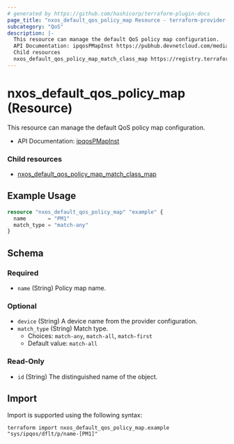 ```yaml
---
# generated by https://github.com/hashicorp/terraform-plugin-docs
page_title: "nxos_default_qos_policy_map Resource - terraform-provider-nxos"
subcategory: "QoS"
description: |-
  This resource can manage the default QoS policy map configuration.
  API Documentation: ipqosPMapInst https://pubhub.devnetcloud.com/media/dme-docs-10-2-2/docs/Qos/ipqos:PMapInst/
  Child resources
  nxos_default_qos_policy_map_match_class_map https://registry.terraform.io/providers/CiscoDevNet/nxos/latest/docs/resources/default_qos_policy_map_match_class_map
---
```


# nxos_default_qos_policy_map (Resource)

This resource can manage the default QoS policy map configuration.

- API Documentation: [ipqosPMapInst](https://pubhub.devnetcloud.com/media/dme-docs-10-2-2/docs/Qos/ipqos:PMapInst/)

### Child resources

- [nxos_default_qos_policy_map_match_class_map](https://registry.terraform.io/providers/CiscoDevNet/nxos/latest/docs/resources/default_qos_policy_map_match_class_map)

## Example Usage

```terraform
resource "nxos_default_qos_policy_map" "example" {
  name       = "PM1"
  match_type = "match-any"
}
```

<!-- schema generated by tfplugindocs -->
## Schema

### Required

- `name` (String) Policy map name.

### Optional

- `device` (String) A device name from the provider configuration.
- `match_type` (String) Match type.
  - Choices: `match-any`, `match-all`, `match-first`
  - Default value: `match-all`

### Read-Only

- `id` (String) The distinguished name of the object.

## Import

Import is supported using the following syntax:

```shell
terraform import nxos_default_qos_policy_map.example "sys/ipqos/dflt/p/name-[PM1]"
```
